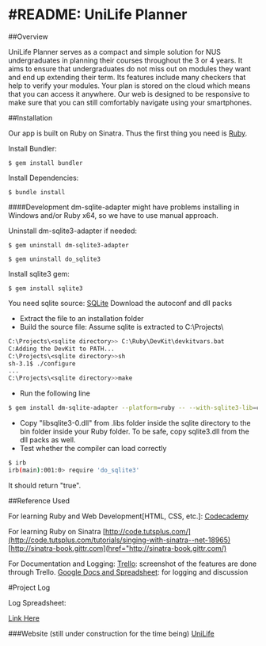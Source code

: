 #README: UniLife Planner
=======================

##Overview
 
UniLife Planner serves as a compact and simple solution for NUS undergraduates in planning their courses throughout the 3 or 4 years. It aims to ensure that undergraduates do not miss out on modules they want and end up extending their term. Its features include many checkers that help to verify your modules. Your plan is stored on the cloud which means that you can access it anywhere. Our web is designed to be responsive to make sure that you can still comfortably navigate using your smartphones.

##Installation

Our app is built on Ruby on Sinatra. Thus the first thing you need is [Ruby](https://www.ruby-lang.org/).

Install Bundler:

`$ gem install bundler`

Install Dependencies:
    
`$ bundle install`

####Development
dm-sqlite-adapter might have problems installing in Windows and/or Ruby x64, so we have to use manual approach.

Uninstall dm-sqlite3-adapter if needed:

`$ gem uninstall dm-sqlite3-adapter`

`$ gem uninstall do_sqlite3`

Install sqlite3 gem:

`$ gem install sqlite3`

You need sqlite source: [SQLite](https://www.sqlite.org/download.html)
Download the autoconf and dll packs

- Extract the file to an installation folder
- Build the source file: Assume sqlite is extracted to C:\Projects\

```bash
C:\Projects\<sqlite directory>> C:\Ruby\DevKit\devkitvars.bat
C:Adding the DevKit to PATH...
C:\Projects\<sqlite directory>>sh
sh-3.1$ ./configure
...
C:\Projects\<sqlite directory>>make
```

- Run the following line

```bash
$ gem install dm-sqlite-adapter --platform=ruby -- --with-sqlite3-lib=c:\Projects\<sqlite directory>\.libs --with-sqlite3-include=c:\Projects\<sqlite directory>
````

- Copy "libsqlite3-0.dll" from .libs folder inside the sqlite directory to the bin folder inside your Ruby folder. To be safe, copy sqlite3.dll from the dll packs as well.
- Test whether the compiler can load correctly

```bash
$ irb
irb(main):001:0> require 'do_sqlite3'
```

It should return "true".

##Reference Used

For learning Ruby and Web Development[HTML, CSS, etc.]:
[Codecademy](http://www.codecademy.com)

For learning Ruby on Sinatra
[http://code.tutsplus.com/](http://code.tutsplus.com/tutorials/singing-with-sinatra--net-18965)
[http://sinatra-book.gittr.com](href="http://sinatra-book.gittr.com/)

For Documentation and Logging:
[Trello](https://trello.com): screenshot of the features are done through Trello.
[Google Docs and Spreadsheet](http://drive.google.com): for logging and discussion


#Project Log


Log Spreadsheet:

[Link Here](https://docs.google.com/spreadsheets/d/1eoXP2_ltbw3ME3CGNZixHv81nk1rYm_KoKvM16MvoHE/edit?usp=sharing)


###Website (still under construction for the time being)
[UniLife](http://unilife.herokuapp.com)